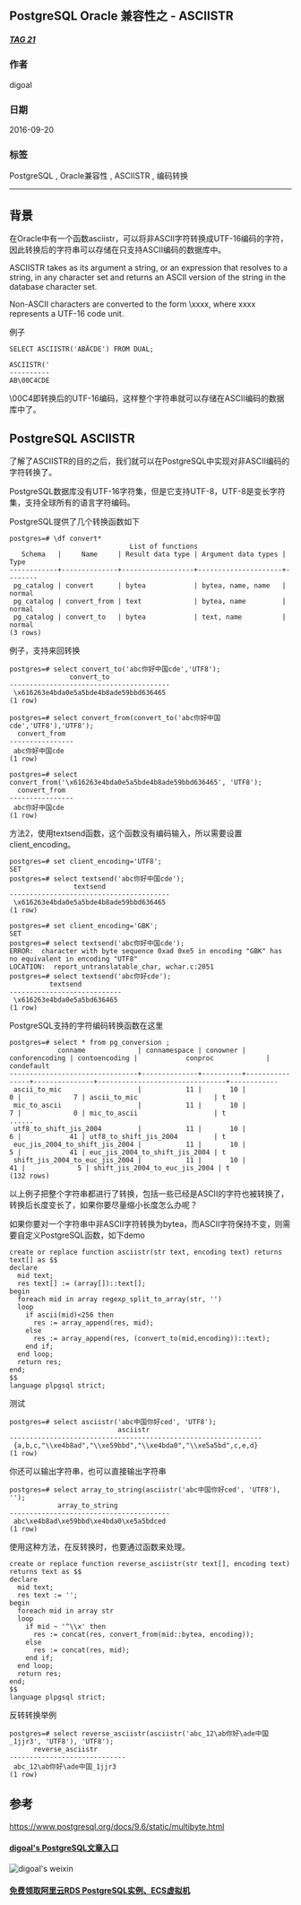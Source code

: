 ## PostgreSQL Oracle 兼容性之 - ASCIISTR
##### [TAG 21](../class/21.md)
          
### 作者         
digoal          
          
### 日期        
2016-09-20       
          
### 标签        
PostgreSQL , Oracle兼容性 , ASCIISTR , 编码转换    
          
----        
          
## 背景  
在Oracle中有一个函数asciistr，可以将非ASCII字符转换成UTF-16编码的字符，因此转换后的字符串可以存储在只支持ASCII编码的数据库中。  
  
ASCIISTR takes as its argument a string, or an expression that resolves to a string, in any character set and returns an ASCII version of the string in the database character set.   
  
Non-ASCII characters are converted to the form \xxxx, where xxxx represents a UTF-16 code unit.  
  
例子  
```
SELECT ASCIISTR('ABÄCDE') FROM DUAL;

ASCIISTR('
----------
AB\00C4CDE
```
  
\00C4即转换后的UTF-16编码，这样整个字符串就可以存储在ASCII编码的数据库中了。  
  
## PostgreSQL ASCIISTR
了解了ASCIISTR的目的之后，我们就可以在PostgreSQL中实现对非ASCII编码的字符转换了。  
  
PostgreSQL数据库没有UTF-16字符集，但是它支持UTF-8，UTF-8是变长字符集，支持全球所有的语言字符编码。    
  
PostgreSQL提供了几个转换函数如下  
```
postgres=# \df convert*
                              List of functions
   Schema   |     Name     | Result data type | Argument data types |  Type  
------------+--------------+------------------+---------------------+--------
 pg_catalog | convert      | bytea            | bytea, name, name   | normal
 pg_catalog | convert_from | text             | bytea, name         | normal
 pg_catalog | convert_to   | bytea            | text, name          | normal
(3 rows)
```
  
例子，支持来回转换    
```
postgres=# select convert_to('abc你好中国cde','UTF8');
               convert_to               
----------------------------------------
 \x616263e4bda0e5a5bde4b8ade59bbd636465
(1 row)

postgres=# select convert_from(convert_to('abc你好中国cde','UTF8'),'UTF8');
  convert_from  
----------------
 abc你好中国cde
(1 row)

postgres=# select convert_from('\x616263e4bda0e5a5bde4b8ade59bbd636465', 'UTF8');
  convert_from  
----------------
 abc你好中国cde
(1 row)
```
  
方法2，使用textsend函数，这个函数没有编码输入，所以需要设置client_encoding。  
```
postgres=# set client_encoding='UTF8';
SET
postgres=# select textsend('abc你好中国cde');
                textsend                
----------------------------------------
 \x616263e4bda0e5a5bde4b8ade59bbd636465
(1 row)

postgres=# set client_encoding='GBK';
SET
postgres=# select textsend('abc你好中国cde');
ERROR:  character with byte sequence 0xad 0xe5 in encoding "GBK" has no equivalent in encoding "UTF8"
LOCATION:  report_untranslatable_char, wchar.c:2051
postgres=# select textsend('abc你好cde');
          textsend          
----------------------------
 \x616263e4bda0e5a5bd636465
(1 row)
```
  
PostgreSQL支持的字符编码转换函数在这里  
```
postgres=# select * from pg_conversion ;
            conname             | connamespace | conowner | conforencoding | contoencoding |            conproc             | condefault 
--------------------------------+--------------+----------+----------------+---------------+--------------------------------+------------
 ascii_to_mic                   |           11 |       10 |              0 |             7 | ascii_to_mic                   | t
 mic_to_ascii                   |           11 |       10 |              7 |             0 | mic_to_ascii                   | t
......
 utf8_to_shift_jis_2004         |           11 |       10 |              6 |            41 | utf8_to_shift_jis_2004         | t
 euc_jis_2004_to_shift_jis_2004 |           11 |       10 |              5 |            41 | euc_jis_2004_to_shift_jis_2004 | t
 shift_jis_2004_to_euc_jis_2004 |           11 |       10 |             41 |             5 | shift_jis_2004_to_euc_jis_2004 | t
(132 rows)
```
  
以上例子把整个字符串都进行了转换，包括一些已经是ASCII的字符也被转换了，转换后长度变长了，如果你要尽量缩小长度怎么办呢？  
  
如果你要对一个字符串中非ASCII字符转换为bytea，而ASCII字符保持不变，则需要自定义PostgreSQL函数，如下demo    
```
create or replace function asciistr(str text, encoding text) returns text[] as $$
declare
  mid text;
  res text[] := (array[])::text[];
begin
  foreach mid in array regexp_split_to_array(str, '')
  loop
    if ascii(mid)<256 then
      res := array_append(res, mid);
    else
      res := array_append(res, (convert_to(mid,encoding))::text);
    end if;
  end loop;
  return res;
end;
$$
language plpgsql strict;
```
  
测试  
```
postgres=# select asciistr('abc中国你好ced', 'UTF8');
                           asciistr                            
---------------------------------------------------------------
 {a,b,c,"\\xe4b8ad","\\xe59bbd","\\xe4bda0","\\xe5a5bd",c,e,d}
(1 row)
```
  
你还可以输出字符串，也可以直接输出字符串  
```
postgres=# select array_to_string(asciistr('abc中国你好ced', 'UTF8'), '');
            array_to_string             
----------------------------------------
 abc\xe4b8ad\xe59bbd\xe4bda0\xe5a5bdced
(1 row)
```
  
使用这种方法，在反转换时，也要通过函数来处理。  
```
create or replace function reverse_asciistr(str text[], encoding text) returns text as $$
declare
  mid text;
  res text := '';
begin
  foreach mid in array str
  loop
    if mid ~ '^\\x' then
      res := concat(res, convert_from(mid::bytea, encoding));
    else
      res := concat(res, mid);
    end if;
  end loop;
  return res;
end;
$$
language plpgsql strict;
```
  
反转转换举例  
```
postgres=# select reverse_asciistr(asciistr('abc_12\ab你好\ade中国_1jjr3', 'UTF8'), 'UTF8');
      reverse_asciistr       
-----------------------------
 abc_12\ab你好\ade中国_1jjr3
(1 row)
```
      
## 参考  
https://www.postgresql.org/docs/9.6/static/multibyte.html  
  
  


  
  
  
  
  
  
  
  
  
  
  
  
  
  
  
#### [digoal's PostgreSQL文章入口](https://github.com/digoal/blog/blob/master/README.md "22709685feb7cab07d30f30387f0a9ae")
  
  
![digoal's weixin](../pic/digoal_weixin.jpg "f7ad92eeba24523fd47a6e1a0e691b59")
  
  
  
  
  
  
  
  
#### [免费领取阿里云RDS PostgreSQL实例、ECS虚拟机](https://www.aliyun.com/database/postgresqlactivity "57258f76c37864c6e6d23383d05714ea")
  
